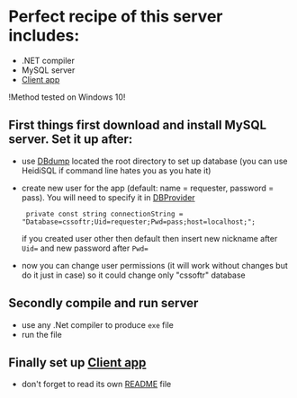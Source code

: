 # Perfect recipe of this server includes:

+ .NET compiler
+ MySQL server
+ [Client app](https://github.com/UndeadNito/Client_Refactored)

!Method tested on Windows 10!

## First things first download and install MySQL server. Set it up after:

  + use [DBdump](./DBdump.sql) located the root directory to set up database (you can use HeidiSQL if command line hates you as you hate it)
  + create new user for the app (default: name = requester, password = pass). You will need to specify it in [DBProvider](./Client-Server_Refactored/Server/DBProvider.cs)
  
      ```
       private const string connectionString = "Database=cssoftr;Uid=requester;Pwd=pass;host=localhost;";
      ```
       
       if you created user other then default then insert new nickname after `Uid=` and new password after `Pwd=`
  + now you can change user permissions (it will work without changes but do it just in case) so it could change only "cssoftr" database
  
## Secondly compile and run server

  + use any .Net compiler to produce `exe` file
  + run the file 

## Finally set up [Client app](https://github.com/UndeadNito/Client_Refactored)

  + don't forget to read its own [README](https://github.com/UndeadNito/Client_Refactored/blob/master/README.md) file
